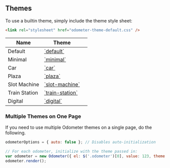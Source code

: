 ## Themes

To use a builtin theme, simply include the theme style sheet:

```html
<link rel="stylesheet" href="odometer-theme-default.css" />
```

<table class="hs-table">
<tr>
<th>Name</th>
<th>Theme</th>
<th></th>
</tr>
<tbody>
<tr><td>Default</td><td><a href="https://raw.github.com/HubSpot/odometer/master/themes/odometer-theme-default.css">`default`</a></td><td><div class="odometer-theme-example"><div data-theme="default"><div></div></td></tr>
<tr><td>Minimal</td><td><a href="https://raw.github.com/HubSpot/odometer/master/themes/odometer-theme-minimal.css">`minimal`</a></td><td><div class="odometer-theme-example"><div data-theme="minimal"><div></div></td></tr>
<tr><td>Car</td><td><a href="https://raw.github.com/HubSpot/odometer/master/themes/odometer-theme-car.css">`car`</a></td><td><div class="odometer-theme-example"><div data-theme="car"><div></div></td></tr>
<tr><td>Plaza</td><td><a href="https://raw.github.com/HubSpot/odometer/master/themes/odometer-theme-plaza.css">`plaza`</a></td><td><div class="odometer-theme-example"><div data-theme="plaza"><div></div></td></tr>
<tr><td>Slot Machine</td><td><a href="https://raw.github.com/HubSpot/odometer/master/themes/odometer-theme-slot-machine.css">`slot-machine`</a></td><td><div class="odometer-theme-example"><div data-theme="slot-machine"><div></div></td></tr>
<tr><td>Train Station</td><td><a href="https://raw.github.com/HubSpot/odometer/master/themes/odometer-theme-train-station.css">`train-station`</a></td><td><div class="odometer-theme-example"><div data-theme="train-station"><div></div></td></tr>
<tr><td>Digital</td><td><a href="https://raw.github.com/HubSpot/odometer/master/themes/odometer-theme-digital.css">`digital`</a></td><td><div class="odometer-theme-example"><div data-theme="digital"><div></div></td></tr>
</tbody>
</table>

### Multiple Themes on One Page

If you need to use multiple Odometer themes on a single page, do the following.

```javascript
odometerOptions = { auto: false }; // Disables auto-initialization

// For each odometer, initialize with the theme passed in:
var odometer = new Odometer({ el: $('.odometer')[0], value: 123, theme: 'car' });
odometer.render();
```

<!-- Resources for the demos -->
<p style="-webkit-transform: translateZ(0)"></p>
<link rel="stylesheet" href="/odometer/themes/odometer-theme-minimal.css" />
<script>
    odometerOptions = { auto: false };
</script>
<style>
    .odometer-theme-example {
        font-size: 40px;
        line-height: 60px;
    }
</style>
<link rel="stylesheet" href="/odometer/themes/odometer-theme-default.css" />
<link rel="stylesheet" href="/odometer/themes/odometer-theme-car.css" />
<link rel="stylesheet" href="/odometer/themes/odometer-theme-slot-machine.css" />
<link rel="stylesheet" href="/odometer/themes/odometer-theme-plaza.css" />
<link rel="stylesheet" href="/odometer/themes/odometer-theme-train-station.css" />
<link rel="stylesheet" href="/odometer/themes/odometer-theme-digital.css" />
<script src="/odometer/odometer.js"></script>
<script>
    (function(){
        $('[data-theme]').each(function(){
            var v = 123456;
            var o = new Odometer({
                el: this,
                value: 123456,
                theme: $(this).data('theme')
            });
            o.render();
            setInterval(function(){
                o.update(v++);
            }, 3000);
        });
    })();
</script>
